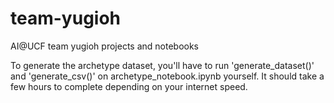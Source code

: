 # team-yugioh
AI@UCF team yugioh projects and notebooks

To generate the archetype dataset, you'll have to run 'generate_dataset()' and 'generate_csv()' on archetype_notebook.ipynb yourself. It should take a few hours to complete depending on your internet speed.
